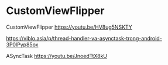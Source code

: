 # CustomViewFlipper
CustomViewFlipper
https://youtu.be/HV8ug5NSKTY

https://viblo.asia/p/thread-handler-va-asynctask-trong-android-3P0lPyp85ox

ASyncTask
https://youtu.be/JnoedTtX8kU
